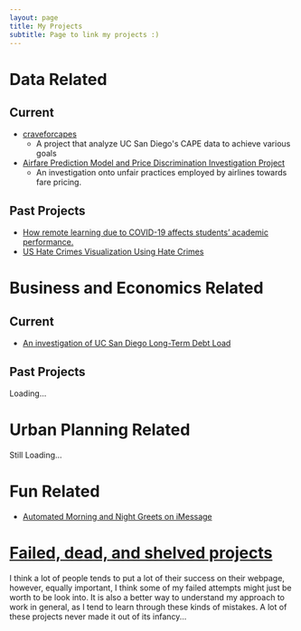 ```yaml
---
layout: page
title: My Projects
subtitle: Page to link my projects :)
---
```


<head><link rel="stylesheet" href="https://cdnjs.cloudflare.com/ajax/libs/font-awesome/6.4.0/css/all.min.css"/></head>

# Data Related
## Current
* [craveforcapes](https://ptse8204.github.io/craveforcapes/)
  - A project that analyze UC San Diego's CAPE data to achieve various goals
* [Airfare Prediction Model and Price Discrimination Investigation Project](https://ptse8204.github.io/flightpricebias/)
  - An investigation onto unfair practices employed by airlines towards fare pricing.

## Past Projects
* [How remote learning due to COVID-19 affects students’ academic performance.](https://ptse8204.github.io/final_project.pdf)
* [US Hate Crimes Visualization Using Hate Crimes](https://ptse8204.github.io/DSC-106-Final-Project/)

# Business and Economics Related
## Current
* [An investigation of UC San Diego Long-Term Debt Load](https://ptse8204.github.io/2023/04/06/How-Realistic-Capital-Concerns-of-UCSD-Should-Put-More-Effort-of-Rethinking-Parking.html)

## Past Projects
<i class="fa-sharp fa-solid fa-spinner fa-spin fa-lg"></i> Loading...

# Urban Planning Related
<i class="fa-solid fa-ellipsis fa-bounce"></i> Still Loading...

# Fun Related
* [Automated Morning and Night Greets on iMessage](https://ptse8204.github.io/imshortcuts.md)

# [Failed, dead, and shelved projects](/projectpages/deadproject)
I think a lot of people tends to put a lot of their success on their webpage, however, equally important, I think some of my failed attempts might just be worth to be look into. It is also a better way to understand my approach to work in general, as I tend to learn through these kinds of mistakes. A lot of these projects never made it out of its infancy...
